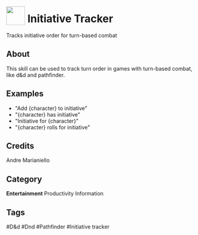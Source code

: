 # <img src="https://raw.githack.com/FortAwesome/Font-Awesome/master/svgs/solid/dice-d20.svg" card_color="#6C7A89" width="50" height="50" style="vertical-align:bottom"/> Initiative Tracker
Tracks initiative order for turn-based combat

## About
This skill can be used to track turn order in games with turn-based combat, like d&d and pathfinder.

## Examples
* "Add {character} to initiative"
* "{character} has initiative"
* "Initiative for {character}"
* "{character} rolls for initiative"

## Credits
Andre Marianiello

## Category
**Entertainment**
Productivity
Information

## Tags
#D&d
#Dnd
#Pathfinder
#Initiative tracker

